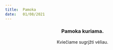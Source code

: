 ```yaml
---
title:  Pamoka
date:   01/08/2021
---
```


### <center>Pamoka kuriama.</center>
<center>Kviečiame sugrįžti vėliau.</center>